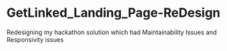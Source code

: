 # GetLinked_Landing_Page-ReDesign
 Redesigning my hackathon solution which had Maintainability Issues and Responsivity issues
